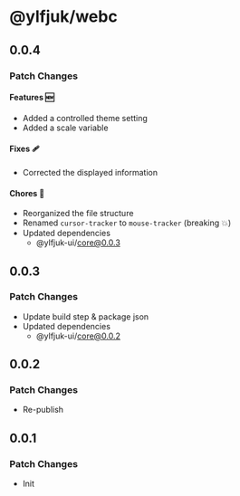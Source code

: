 # @ylfjuk/webc

## 0.0.4

### Patch Changes

#### Features 🆕

- Added a controlled theme setting
- Added a scale variable

#### Fixes 🩹

- Corrected the displayed information

#### Chores 🧹

- Reorganized the file structure
- Renamed `cursor-tracker` to `mouse-tracker` (breaking 💥)
- Updated dependencies
  - @ylfjuk-ui/core@0.0.3

## 0.0.3

### Patch Changes

- Update build step & package json
- Updated dependencies
  - @ylfjuk-ui/core@0.0.2

## 0.0.2

### Patch Changes

- Re-publish

## 0.0.1

### Patch Changes

- Init
